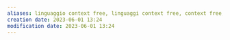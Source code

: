 ```yaml
---
aliases: linguaggio context free, linguaggi context free, context free, senza contesto, linguaggi senza contesto
creation date: 2023-06-01 13:24
modification date: 2023-06-01 13:24
---
```





